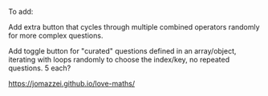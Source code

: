 To add:

Add extra button that cycles through multiple combined operators randomly for more complex questions.

Add toggle button for "curated" questions defined in an array/object, iterating with loops randomly to choose the index/key, no repeated questions. 5 each?

https://jomazzei.github.io/love-maths/

